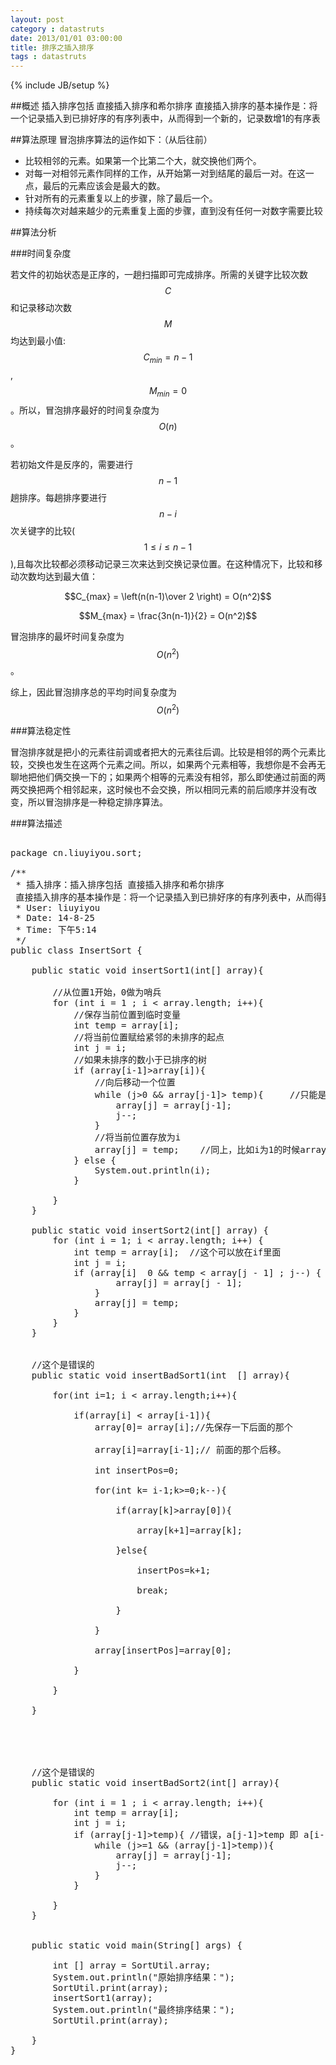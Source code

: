```yaml
---
layout: post
category : datastruts
date: 2013/01/01 03:00:00 
title: 排序之插入排序
tags : datastruts
---
```

{% include JB/setup %}

##概述
插入排序包括 直接插入排序和希尔排序 直接插入排序的基本操作是：将一个记录插入到已排好序的有序列表中，从而得到一个新的，记录数增1的有序表

##算法原理
冒泡排序算法的运作如下：（从后往前）

- 比较相邻的元素。如果第一个比第二个大，就交换他们两个。
- 对每一对相邻元素作同样的工作，从开始第一对到结尾的最后一对。在这一点，最后的元素应该会是最大的数。
- 针对所有的元素重复以上的步骤，除了最后一个。
- 持续每次对越来越少的元素重复上面的步骤，直到没有任何一对数字需要比较

##算法分析

###时间复杂度

若文件的初始状态是正序的，一趟扫描即可完成排序。所需的关键字比较次数$$C$$和记录移动次数$$M$$均达到最小值:$$C_{min}=n-1$$,$$M_{min}=0$$。所以，冒泡排序最好的时间复杂度为$$O(n)$$ 。

若初始文件是反序的，需要进行$$n-1$$趟排序。每趟排序要进行$$n-i$$次关键字的比较($$1≤i≤n-1$$),且每次比较都必须移动记录三次来达到交换记录位置。在这种情况下，比较和移动次数均达到最大值：

$$C_{max} = \left(n(n-1)\over 2 \right) = O(n^2)$$

$$M_{max} = \frac{3n(n-1)}{2} = O(n^2)$$

冒泡排序的最坏时间复杂度为$$O(n^2)$$ 。

综上，因此冒泡排序总的平均时间复杂度为$$O(n^2)$$ 

###算法稳定性

冒泡排序就是把小的元素往前调或者把大的元素往后调。比较是相邻的两个元素比较，交换也发生在这两个元素之间。所以，如果两个元素相等，我想你是不会再无聊地把他们俩交换一下的；如果两个相等的元素没有相邻，那么即使通过前面的两两交换把两个相邻起来，这时候也不会交换，所以相同元素的前后顺序并没有改变，所以冒泡排序是一种稳定排序算法。

###算法描述

<pre class="brush: java;">

package cn.liuyiyou.sort;

/**
 * 插入排序：插入排序包括 直接插入排序和希尔排序
 直接插入排序的基本操作是：将一个记录插入到已排好序的有序列表中，从而得到一个新的，记录数增1的有序表。
 * User: liuyiyou
 * Date: 14-8-25
 * Time: 下午5:14
 */
public class InsertSort {

    public static void insertSort1(int[] array){

        //从位置1开始，0做为哨兵
        for (int i = 1 ; i < array.length; i++){
            //保存当前位置到临时变量
            int temp = array[i];
            //将当前位置赋给紧邻的未排序的起点
            int j = i;
            //如果未排序的数小于已排序的树
            if (array[i-1]>array[i]){
                //向后移动一个位置
                while (j>0 && array[j-1]> temp){     //只能是temp，不能是array[i] ,如果是array[i],在执行下面这句话的时候，array[i]会改的值被改变了
                    array[j] = array[j-1];
                    j--;
                }
                //将当前位置存放为i
                array[j] = temp;    //同上，比如i为1的时候array[i]=3，array[j-1]为1，执行while里面的前移之后，array[j]=array[i]=3.而实际的情况应该是array[j]
            } else {
                System.out.println(i);
            }

        }
    }

    public static void insertSort2(int[] array) {
        for (int i = 1; i < array.length; i++) {
            int temp = array[i];  //这个可以放在if里面
            int j = i;
            if (array[i] <array[i - 1] ) {
                for ( ; j > 0 && temp < array[j - 1] ; j--) {
                    array[j] = array[j - 1];
                }
                array[j] = temp;
            }
        }
    }


    //这个是错误的
    public static void insertBadSort1(int  [] array){

        for(int i=1; i < array.length;i++){

            if(array[i] < array[i-1]){
                array[0]= array[i];//先保存一下后面的那个

                array[i]=array[i-1];// 前面的那个后移。

                int insertPos=0;

                for(int k= i-1;k>=0;k--){

                    if(array[k]>array[0]){

                        array[k+1]=array[k];

                    }else{

                        insertPos=k+1;

                        break;

                    }

                }

                array[insertPos]=array[0];

            }

        }

    }





    //这个是错误的
    public static void insertBadSort2(int[] array){

        for (int i = 1 ; i < array.length; i++){
            int temp = array[i];
            int j = i;
            if (array[j-1]>temp){ //错误，a[j-1]>temp 即 a[i-1]>a[i] ，这个每次从外层循环都会成立，应该是a[i-1]>a[i]
                while (j>=1 && (array[j-1]>temp)){
                    array[j] = array[j-1];
                    j--;
                }
            }

        }
    }


    public static void main(String[] args) {

        int [] array = SortUtil.array;
        System.out.println("原始排序结果：");
        SortUtil.print(array);
        insertSort1(array);
        System.out.println("最终排序结果：");
        SortUtil.print(array);

    }
}


</pre>